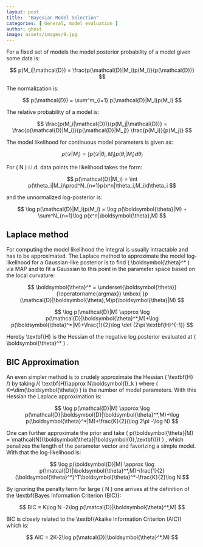 ```yaml
---
layout: post
title:  "Bayesian Model Selection"
categories: [ General, model evaluation ]
author: ghost
image: assets/images/9.jpg
---
```

For a fixed set of models the model posterior probability of a model given some data is:

$$
    p(M_i|\mathcal{D}) = \frac{p(\mathcal{D}|M_i)p(M_i)}{p(\mathcal{D})}
$$

The normalization is:

$$
    p(\mathcal{D}) = \sum^m_{i=1} p(\mathcal{D}|M_i)p(M_i)
$$

The relative probability of a model is:

$$
    \frac{p(M_i|\mathcal{D})}{p(M_j|\mathcal{D})} = \frac{p(\mathcal{D}|M_i)}{p(\mathcal{D}|M_j)} \frac{p(M_i)}{p(M_j)}
$$

The model likelihood for continuous model parameters is given as:

$$
    p(\mathcal{D}|M_i) = \int p(\mathcal{D}|\theta_i,M_i)p(\theta_i|M_i)d\theta_i
$$

For \( N \) i.i.d. data points the likelihood takes the form:

$$
    p(\mathcal{D}|M_i) = \int p(\theta_i|M_i)\prod^N_{n=1}p(x^n|\theta_i,M_i)d\theta_i
$$

and the unnormalized log-posterior is:

$$
    \log p(\mathcal{D}|M_i)p(M_i) = \log p(\boldsymbol{\theta}|M) + \sum^N_{n=1}\log p(x^n|\boldsymbol{\theta},M)
$$

## Laplace method
For computing the model likelihood the integral is usually intractable and has to be approximated. The Laplace method to approximate the model log-likelihood for a Gaussian-like posterior is to find \( \boldsymbol{\theta}^* \) via MAP and to fit a Gaussian to this point in the parameter space based on the local curvature:

$$
    \boldsymbol{\theta}^* = \underset{\boldsymbol{\theta}}{\operatorname{argmax}} \mbox{ }p (\mathcal{D}|\boldsymbol{\theta},M)p(\boldsymbol{\theta}|M)
$$

$$
    \log p(\mathcal{D}|M) \approx \log p(\mathcal{D}|\boldsymbol{\theta}^*,M)+\log p(\boldsymbol{\theta}^*|M)+\frac{1}{2}\log \det (2\pi \textbf{H}^{-1})
$$

Hereby \textbf{H} is the Hessian of the negative log posterior evaluated at \( \boldsymbol{\theta}^* \) .

## BIC Approximation
An even simpler method is to crudely approximate the Hessian \( \textbf{H} /) by taking /( \textbf{H}\approx N\boldsymbol{I}_k \) where  \( K=\dim(\boldsymbol{\theta}) \) is the number of model parameters. With this Hessian the Laplace approximation is:

$$
    \log p(\mathcal{D}|M) \approx \log p(\mathcal{D}|\boldsymbol{D}|\boldsymbol{\theta}^*,M)+\log p(\boldsymbol{\theta}^*|M)+\frac{K}{2}(\log 2\pi -\log N)
$$

One can further approximate the prior and take \( p(\boldsymbol{\theta}|M) = \mathcal{N}(\boldsymbol{\theta}|\boldsymbol{0},\textbf{I}) \) , which penalizes the length of the parameter vector and favorizing a simple model. With that the log-likelihood is:

$$
    \log p(\boldsymbol{D}|M) \approx \log p(\matcal{D}|\boldsymbol{\theta}^*,M)-\frac{1}{2}(\boldsymbol{\theta}^*)^T\boldsymbol{\theta}^*-\frac{K}{2}\log N
$$

By ignoring the penalty term for large \( N \) one arrives at the definition of the \textbf{Bayes Information Criterion (BIC)}:

$$
    BIC = K\log N -2\log p(\matcal{D}|\boldsymbol{\theta}^*,M)
$$

BIC is closely related to the \textbf{Akaike Information Criterion (AIC)} which is:

$$
    AIC = 2K-2\log p(\matcal{D}|\boldsymbol{\theta}^*,M) 
$$
